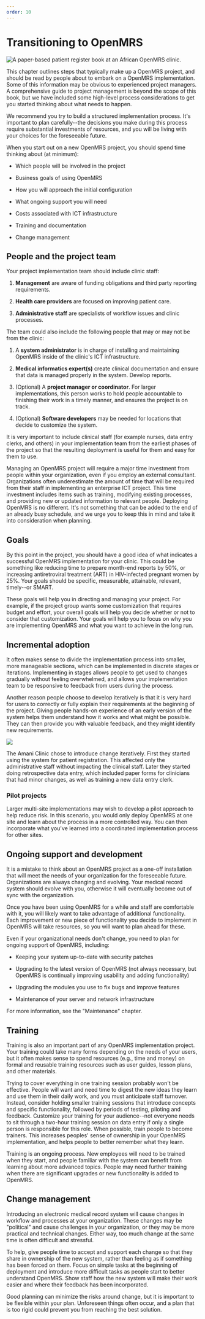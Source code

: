 ```yaml
---
order: 10
---
```

# Transitioning to OpenMRS

![_A paper-based patient register book at an African OpenMRS clinic._](/assets/transitioning.png)

This chapter outlines steps that typically make up a OpenMRS project, and should be read by people about to embark on a OpenMRS implementation. Some of this information may be obvious to experienced project managers. A comprehensive guide to project management is beyond the scope of this book, but we have included some high-level process considerations to get you started thinking about what needs to happen.

We recommend you try to build a structured implementation process. It's important to plan carefully--the decisions you make during this process require substantial investments of resources, and you will be living with your choices for the foreseeable future.

When you start out on a new OpenMRS project, you should spend time thinking about \(at minimum\):

* Which people will be involved in the project

* Business goals of using OpenMRS

* How you will approach the initial configuration

* What ongoing support you will need

* Costs associated with ICT infrastructure

* Training and documentation

* Change management


## People and the project team

Your project implementation team should include clinic staff:

1. **Management** are aware of funding obligations and third party reporting requirements.

2. **Health care providers** are focused on improving patient care.

3. **Administrative staff** are specialists of workflow issues and clinic processes.


The team could also include the following people that may or may not be from the clinic:

1. A **system administrator** is in charge of installing and maintaining OpenMRS inside of the clinic's ICT infrastructure.

2. **Medical informatics expert\(s\)** create clinical documentation and ensure that data is managed properly in the system. Develop reports.

3. \(Optional\) A **project manager or coordinator**. For larger implementations, this person works to hold people accountable to finishing their work in a timely manner, and ensures the project is on track.

4. \(Optional\) **Software developers** may be needed for locations that decide to customize the system.


It is very important to include clinical staff \(for example nurses, data entry clerks, and others\) in your implementation team from the earliest phases of the project so that the resulting deployment is useful for them and easy for them to use.

Managing an OpenMRS project will require a major time investment from people within your organization, even if you employ an external consultant. Organizations often underestimate the amount of time that will be required from their staff in implementing an enterprise ICT project. This time investment includes items such as training, modifying existing processes, and providing new or updated information to relevant people. Deploying OpenMRS is no different. It's not something that can be added to the end of an already busy schedule, and we urge you to keep this in mind and take it into consideration when planning.

## Goals

By this point in the project, you should have a good idea of what indicates a successful OpenMRS implementation for your clinic. This could be something like reducing time to prepare month-end reports by 50%, or increasing antiretroviral treatment \(ART\) in HIV-infected pregnant women by 25%. Your goals should be specific, measurable, attainable, relevant, timely--or SMART.

These goals will help you in directing and managing your project. For example, if the project group wants some customization that requires budget and effort, your overall goals will help you decide whether or not to consider that customization. Your goals will help you to focus on why you are implementing OpenMRS and what you want to achieve in the long run.

## Incremental adoption

It often makes sense to divide the implementation process into smaller, more manageable sections, which can be implemented in discrete stages or iterations. Implementing in stages allows people to get used to changes gradually without feeling overwhelmed, and allows your implementation team to be responsive to feedback from users during the process.

Another reason people choose to develop iteratively is that it is very hard for users to correctly or fully explain their requirements at the beginning of the project. Giving people hands-on experience of an early version of the system helps them understand how it works and what might be possible. They can then provide you with valuable feedback, and they might identify new requirements.

![](/assets/case-study.png)

The Amani Clinic chose to introduce change iteratively. First they started using the system for patient registration. This affected only the administrative staff without impacting the clinical staff. Later they started doing retrospective data entry, which included paper forms for clinicians that had minor changes, as well as training a new data entry clerk.

### Pilot projects

Larger multi-site implementations may wish to develop a pilot approach to help reduce risk. In this scenario, you would only deploy OpenMRS at one site and learn about the process in a more controlled way. You can then incorporate what you've learned into a coordinated implementation process for other sites.

## Ongoing support and development

It is a mistake to think about an OpenMRS project as a one-off installation that will meet the needs of your organization for the foreseeable future. Organizations are always changing and evolving. Your medical record system should evolve with you, otherwise it will eventually become out of sync with the organization.

Once you have been using OpenMRS for a while and staff are comfortable with it, you will likely want to take advantage of additional functionality. Each improvement or new piece of functionality you decide to implement in OpenMRS will take resources, so you will want to plan ahead for these.

Even if your organizational needs don't change, you need to plan for ongoing support of OpenMRS, including:

* Keeping your system up-to-date with security patches

* Upgrading to the latest version of OpenMRS \(not always necessary, but OpenMRS is continually improving usability and adding functionality\)

* Upgrading the modules you use to fix bugs and improve features

* Maintenance of your server and network infrastructure

For more information, see the "Maintenance" chapter.

## Training

Training is also an important part of any OpenMRS implementation project. Your training could take many forms depending on the needs of your users, but it often makes sense to spend resources \(e.g., time and money\) on formal and reusable training resources such as user guides, lesson plans, and other materials.

Trying to cover everything in one training session probably won't be effective. People will want and need time to digest the new ideas they learn and use them in their daily work, and you must anticipate staff turnover. Instead, consider holding smaller training sessions that introduce concepts and specific functionality, followed by periods of testing, piloting and feedback. Customize your training for your audience--not everyone needs to sit through a two-hour training session on data entry if only a single person is responsible for this role. When possible, train people to become trainers. This increases peoples' sense of ownership in your OpenMRS implementation, and helps people to better remember what they learn.

Training is an ongoing process. New employees will need to be trained when they start, and people familiar with the system can benefit from learning about more advanced topics. People may need further training when there are significant upgrades or new functionality is added to OpenMRS.

## Change management

Introducing an electronic medical record system will cause changes in workflow and processes at your organization. These changes may be "political" and cause challenges in your organization, or they may be more practical and technical changes. Either way, too much change at the same time is often difficult and stressful.

To help, give people time to accept and support each change so that they share in ownership of the new system, rather than feeling as if something has been forced on them. Focus on simple tasks at the beginning of deployment and introduce more difficult tasks as people start to better understand OpenMRS. Show staff how the new system will make their work easier and where their feedback has been incorporated.

Good planning can minimize the risks around change, but it is important to be flexible within your plan. Unforeseen things often occur, and a plan that is too rigid could prevent you from reaching the best solution.